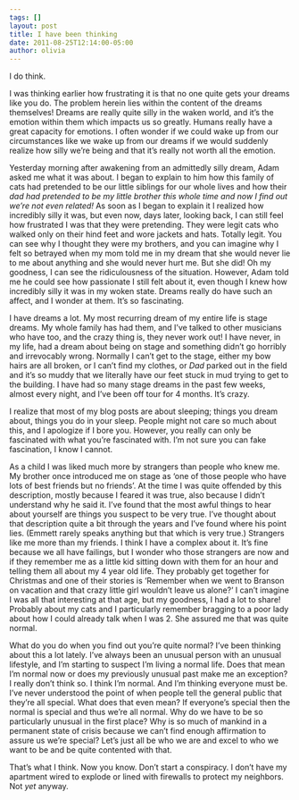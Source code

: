 ```yaml
---
tags: []
layout: post
title: I have been thinking
date: 2011-08-25T12:14:00-05:00
author: olivia
---
```


I do think.

I was thinking earlier how frustrating it is that no one quite gets your dreams like you do. The problem herein lies within the content of the dreams themselves! Dreams are really quite silly in the waken world, and it’s the emotion within them which impacts us so greatly. Humans really have a great capacity for emotions. I often wonder if we could wake up from our circumstances like we wake up from our dreams if we would suddenly realize how silly we’re being and that it’s really not worth all the emotion.

Yesterday morning after awakening from an admittedly silly dream, Adam asked me what it was about. I began to explain to him how this family of cats had pretended to be our little siblings for our whole lives and how their *dad had pretended to be my little brother this whole time and now I find out we’re not even related!* As soon as I began to explain it I realized how incredibly silly it was, but even now, days later, looking back, I can still feel how frustrated I was that they were pretending. They were legit cats who walked only on their hind feet and wore jackets and hats. Totally legit. You can see why I thought they were my brothers, and you can imagine why I felt so betrayed when my mom told me in my dream that she would never lie to me about anything and she would never hurt me. But she did! Oh my goodness, I can see the ridiculousness of the situation. However, Adam told me he could see how passionate I still felt about it, even though I knew how incredibly silly it was in my woken state. Dreams really do have such an affect, and I wonder at them. It’s so fascinating.

I have dreams a lot. My most recurring dream of my entire life is stage dreams. My whole family has had them, and I’ve talked to other musicians who have too, and the crazy thing is, they never work out! I have never, in my life, had a dream about being on stage and something didn’t go horribly and irrevocably wrong. Normally I can’t get to the stage, either my bow hairs are all broken, or I can’t find my clothes, or *Dad* parked out in the field and it’s so muddy that we literally have our feet stuck in mud trying to get to the building. I have had so many stage dreams in the past few weeks, almost every night, and I’ve been off tour for 4 months. It’s crazy.

I realize that most of my blog posts are about sleeping; things you dream about, things you do in your sleep. People might not care so much about this, and I apologize if I bore you. However, you really can only be fascinated with what you’re fascinated with. I’m not sure you can fake fascination, I know I cannot.

As a child I was liked much more by strangers than people who knew me. My brother once introduced me on stage as ‘one of those people who have lots of best friends but no friends’. At the time I was quite offended by this description, mostly because I feared it was true, also because I didn’t understand why he said it. I’ve found that the most awful things to hear about yourself are things you suspect to be very true. I’ve thought about that description quite a bit through the years and I’ve found where his point lies. (Emmett rarely speaks anything but that which is very true.) Strangers like me more than my friends. I think I have a complex about it. It’s fine because we all have failings, but I wonder who those strangers are now and if they remember me as a little kid sitting down with them for an hour and telling them all about my 4 year old life. They probably get together for Christmas and one of their stories is ‘Remember when we went to Branson on vacation and that crazy little girl wouldn’t leave us alone?’ I can’t imagine I was all that interesting at that age, but my goodness, I had a lot to share! Probably about my cats and I particularly remember bragging to a poor lady about how I could already talk when I was 2. She assured me that was quite normal.

What do you do when you find out you’re quite normal? I’ve been thinking about this a lot lately. I’ve always been an unusual person with an unusual lifestyle, and I’m starting to suspect I’m living a normal life. Does that mean I’m normal now or does my previously unusual past make me an exception? I really don’t think so. I think I’m normal. And I’m thinking everyone must be. I’ve never understood the point of when people tell the general public that they’re all special. What does that even mean? If everyone’s special then the normal is special and thus we’re all normal. Why do we have to be so particularly unusual in the first place? Why is so much of mankind in a permanent state of crisis because we can’t find enough affirmation to assure us we’re special? Let’s just all be who we are and excel to who we want to be and be quite contented with that.

That’s what I think. Now you know. Don’t start a conspiracy. I don’t have my apartment wired to explode or lined with firewalls to protect my neighbors. Not *yet* anyway.
